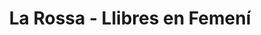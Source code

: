 ---
title: "La Rossa - Llibres en Femení"
url: /valencia/la-rossa-llibres-en-femeni/
shop: Bücher
---